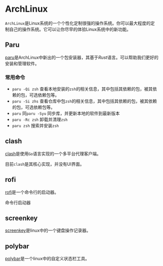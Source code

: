# ArchLinux

`ArchLinux`是Linux系统的一个个性化定制很强的操作系统。你可以最大程度的定制自己的操作系统。它可以让你尽早的体验Linux系统中的新功能。

## Paru

[paru](./paru.md)是ArchLinux中新出的一个包安装器，其基于*Rust*语言。可以帮助我们更好的安装和管理软件。

### 常用命令

- `paru -Qi zsh` 查看本地安装的`zsh`的相关信息，其中包括其依赖的包，被其依赖的包，可选依赖包等。
- `paru -Si zhs` 查看仓库中包`zsh`的相关信息，其中包括其依赖的包，被其依赖的包，可选依赖包等。
- `paru` 同`paru -Syu` 同步库，并更新本地的软件到最新版本 
- `paru -Rc zsh` 卸载并清理`zsh`
- `paru zsh` 搜索并安装`zsh`

## clash

[clash](./clash.md)是使用`Go`语言实现的一个多平台代理客户端。

目前`clash`是其核心实现，并没有UI界面。

## rofi

[rofi](./rofi.md)是一个命令行的启动器。

命令行启动器

## screenkey

[screenkey](./screenkey.md)是linux中的一个键盘操作记录器。

## polybar

[polybar](./polybar.md)是一个linux中的自定义状态栏工具。

